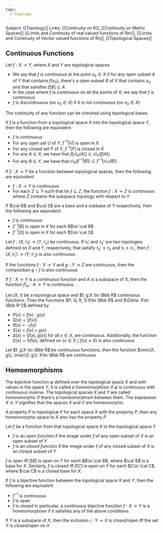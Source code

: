 ```yaml
---
tags:
  - Topology
---
```

Subject: [[Topology]]
Links: [[Continuity on R]], [[Continuity on Metric Spaces]] [[Limits and Continuity of real valued functions of Rm]], [[Limits and Continuity of Vector valued functions of Rn]], [[Topological Spaces]]

## Continuous Functions

Let $f:X\to Y$, where $X$ and $Y$ are topological spaces
- We say that $f$ is *continuous* at the point $x_0\in X$ if for any open subset $A$ of $Y$ that contains $f(x_0)$, there's a open subset $B$ of $X$ that contains $x_0$ and that satisfies $f[B] \subseteq A$
- In the case where $f$ is *continuous* on all the points of $X$, we say that $f$ is continuous
- $f$ is discontinuous (on $x_0\in X$) if it is not continuous (on $x_0\in X$)

The continuity of any function can be checked using topological bases.

If $f$ is a function from a topological space $X$ into the topological space $Y$, then the following are equivalent
- $f$ is continuous
- For any open set $U$ of $Y$, $f^{-1}[U]$ is open in $X$
- For any closed set $F$ of $Y$, $f^{-1}[F]$ is closed in $X$
- For any $A\subseteq X$, we have that $f[\text{cl}_X(A)] \subseteq \text{cl}_Y(f[A])$ 
- For any $B \subseteq Y$, we have that $\text{cl}_X(f^{-1}[B]) \subseteq f^{-1}[\text{cl}_Y(B)]$ 

If $f:X\to Y$ be a function between topological spaces, then the following are equivalent
- $f:X \to Y$ is continuous
- For each $Z \subseteq Y$ such that $\text{Im }f \subseteq Z$, the function $f:X\to Z$ is continuous where $Z$ contains the subspace topology with respect to $Y$

If $\cal B$ and $\cal S$ are a base and a subbase of $Y$ respectively, then the following are equivalent
- $f$ is continuous
- $f^{-1}[B]$ is open in $X$ for each $B\in \cal B$
- $f^{-1}[S]$ is open in $X$ for each $S\in \cal S$

Let $f:(X, \tau_1) \to (Y, \tau_2)$ be continuous. If $\tau_1'$ and $\tau_2'$ are two topologies defined on $X$ and $Y$, respectively, that satisfy $\tau_2' \le \tau_2$ and $\tau_1\le \tau_1'$, then $f:(X, \tau_1') \to (Y, \tau'_2)$ is also continuous. 

If the functions $f: X\to Y$ and $g:Y\to Z$ are continuous, then the composition $g\circ f$ is also continuous

If $f:X\to Y$ is a continuous function and $A$ is a subspace of $X$, then the function $f|_A :A\to Y$ is continuous.

Let $(X, \tau)$ be a topological space and $f, g:X \to \Bbb R$ continuous functions. Then the functions $P, Q, R, S:X\to \Bbb R$ and $\Delta: X\to \Bbb R^2$ defined by
- $P(x) = f(x) \cdot g(x)$
- $Q(x) = |f(x)|$
- $R(x) = -f(x)$ 
- $S(x) = f(x)+g(x)$
- $\Delta(x) = (f(x), g(x))$
for all $x\in X$, are continuous. Additionally, the function $D(x) = 1/f(x)$, defined on $\{x\in X\mid f(x) \ne 0\}$ is also continuous

Let $f, g:X \to \Bbb R$ be continuous functions, then the function $\min\{f, g\}, \max\{f, g\}: X\to \Bbb R$  are continuous

## Homoemorphisms

The bijective function $\varphi$ defined over the topological space $X$ and with values in the space $Y$, it is called a *homeomorphism* if $\varphi$ is continuous with continuous inverse.
The topological spaces $X$ and $Y$ are called *homeomorphic* if there's a homeomorphism between them. The expression $X\cong Y$ signifies that the spaces $X$ and $Y$ are homeomorphic

A property $P$ is topological if for each space $X$ with the property $P$, then any homeomorphic space to $X$ also has the property $P$

Let $f$ be a function from that topological space $X$ to the topological space $Y$
- $f$ is an *open function* if the image under $f$ of any open subset of $X$ is an open subset of $Y$
- $f$ is an *closed function* if the image under $f$ of any closed subset of $X$ is an closed subset of $Y$

$f$ is open iff $f[B]$ is open on $Y$ for each $B\in \cal B$, where $\cal B$ is a base for $X$. Similarly, $f$ is closed iff $f[C]$ is open on $Y$ for each $C\in \cal C$, where $\cal C$ is a closed base for $X$. 

If $f$ is a bijective function between the topological space $X$ and $Y$, then the following are equivalent
- $f^{-1}$ is continuous
- $f$ is open
- $f$ is closed
In particular, a continuous bijective function $f:X\to Y$ is a homeomorphism if it satisfies any of the above conditions.

If $Y$ is a subspace of $X$, then the inclusion $\iota:Y\to X$ is closed/open iff the set $Y$ is closed/open on $X$

